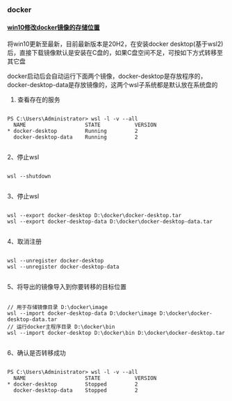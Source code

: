 ### docker

#### [win10修改docker镜像的存储位置](https://blog.csdn.net/keyiis_sh/article/details/115273037?utm_medium=distribute.pc_relevant.none-task-blog-2%7Edefault%7EBlogCommendFromMachineLearnPai2%7Edefault-16.base&depth_1-utm_source=distribute.pc_relevant.none-task-blog-2%7Edefault%7EBlogCommendFromMachineLearnPai2%7Edefault-16.base)

将win10更新至最新，目前最新版本是20H2，在安装docker desktop(基于wsl2)后，直接下载镜像默认是安装在C盘的，如果C盘空间不足，可按如下方式转移至其它盘

docker启动后会自动运行下面两个镜像，docker-desktop是存放程序的，docker-desktop-data是存放镜像的，这两个wsl子系统都是默认放在系统盘的

1. 查看存在的服务

```shell

PS C:\Users\Administrator> wsl -l -v --all
  NAME                   STATE           VERSION
* docker-desktop         Running         2
  docker-desktop-data    Running         2
  
```

2、停止wsl

```shell

wsl --shutdown
  
```

3、停止wsl

```shell

wsl --export docker-desktop D:\docker\docker-desktop.tar
wsl --export docker-desktop-data D:\docker\docker-desktop-data.tar
  
```

4、取消注册

```shell

wsl --unregister docker-desktop
wsl --unregister docker-desktop-data
 
```

5、将导出的镜像导入到你要转移的目标位置

```shell

// 用于存储镜像目录 D:\docker\image 
wsl --import docker-desktop-data D:\docker\image D:\docker\docker-desktop-data.tar
// 运行docker主程序目录 D:\docker\bin 
wsl --import docker-desktop D:\docker\bin D:\docker\docker-desktop.tar
 
```

6、确认是否转移成功

```shell

PS C:\Users\Administrator> wsl -l -v --all
  NAME                   STATE           VERSION
* docker-desktop         Stopped         2
  docker-desktop-data    Stopped         2
 
```